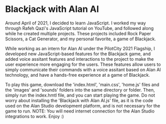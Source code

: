 # Blackjack with Alan AI

Around April of 2021, I decided to learn JavaScript. I worked my way through Rafeh Qazi's JavaScript tutorial on YouTube, and followed along while he created multiple projects. These projects included Rock Paper Scissors, a Cat Generator, and my personal favorite, a game of Blackjack. 

While working as an intern for Alan AI under the PilotCity 2021 Flagship, I developed new JavaScript-based features for the Blackjack game, and added voice assitant features and interactions to the project to make the user experience more engaging for the users. These features allow users to simply communicate their commands with a voice assitant based on Alan AI technology, and have a hands-free experience at a game of Blackjack. 

To play this game, download the 'index.html', 'main.css', 'home.js' files and the 'images' and 'sounds' folders into the same directory or folder. Then, simply run the index.hmtl file, and you can start playing the game. Do not worry about installing the 'Blackjack with Alan AI.js' file, as it is the code used on the Alan Studio development platform, and is not necessary for the game to run. NOTE: You will need internet connection for the Alan Studio integrations to work. Enjoy :)  
